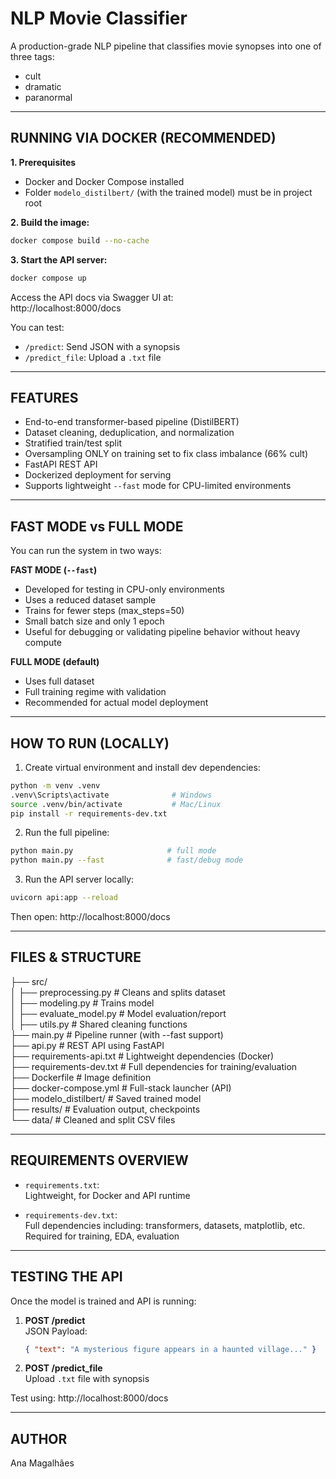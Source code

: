 NLP Movie Classifier
==========================

A production-grade NLP pipeline that classifies movie synopses into one of three tags:
- cult  
- dramatic  
- paranormal  

--------------------------
RUNNING VIA DOCKER (RECOMMENDED)
--------------------------
**1. Prerequisites**  
- Docker and Docker Compose installed  
- Folder `modelo_distilbert/` (with the trained model) must be in project root  

**2. Build the image:**

```bash
docker compose build --no-cache
```

**3. Start the API server:**

```bash
docker compose up
```

Access the API docs via Swagger UI at:  
http://localhost:8000/docs  

You can test:
- `/predict`: Send JSON with a synopsis  
- `/predict_file`: Upload a `.txt` file  

---

FEATURES
--------------------------
- End-to-end transformer-based pipeline (DistilBERT)
- Dataset cleaning, deduplication, and normalization
- Stratified train/test split
- Oversampling ONLY on training set to fix class imbalance (66% cult)
- FastAPI REST API
- Dockerized deployment for serving 
- Supports lightweight `--fast` mode for CPU-limited environments

--------------------------
FAST MODE vs FULL MODE
--------------------------
You can run the system in two ways:

**FAST MODE (`--fast`)**
- Developed for testing in CPU-only environments
- Uses a reduced dataset sample
- Trains for fewer steps (max_steps=50)
- Small batch size and only 1 epoch
- Useful for debugging or validating pipeline behavior without heavy compute

**FULL MODE (default)**
- Uses full dataset
- Full training regime with validation
- Recommended for actual model deployment

--------------------------
HOW TO RUN (LOCALLY)
--------------------------
1. Create virtual environment and install dev dependencies:

```bash
python -m venv .venv
.venv\Scripts\activate              # Windows
source .venv/bin/activate           # Mac/Linux
pip install -r requirements-dev.txt
```

2. Run the full pipeline:

```bash
python main.py                     # full mode
python main.py --fast              # fast/debug mode
```

3. Run the API server locally:

```bash
uvicorn api:app --reload
```

Then open: http://localhost:8000/docs

--------------------------
FILES & STRUCTURE
--------------------------
├── src/  
│   ├── preprocessing.py       # Cleans and splits dataset  
│   ├── modeling.py            # Trains model  
│   ├── evaluate_model.py      # Model evaluation/report  
│   ├── utils.py               # Shared cleaning functions  
├── main.py                    # Pipeline runner (with --fast support)  
├── api.py                     # REST API using FastAPI  
├── requirements-api.txt       # Lightweight dependencies (Docker)  
├── requirements-dev.txt       # Full dependencies for training/evaluation  
├── Dockerfile                 # Image definition  
├── docker-compose.yml         # Full-stack launcher (API)  
├── modelo_distilbert/         # Saved trained model  
├── results/                   # Evaluation output, checkpoints  
└── data/                      # Cleaned and split CSV files  

--------------------------
REQUIREMENTS OVERVIEW
--------------------------
- `requirements.txt`:  
  Lightweight, for Docker and API runtime  

- `requirements-dev.txt`:  
  Full dependencies including: transformers, datasets, matplotlib, etc.  
  Required for training, EDA, evaluation  

--------------------------
TESTING THE API
--------------------------
Once the model is trained and API is running:

1. **POST /predict**  
   JSON Payload:  
   ```json
   { "text": "A mysterious figure appears in a haunted village..." }
   ```

2. **POST /predict_file**  
   Upload `.txt` file with synopsis

Test using: http://localhost:8000/docs  

--------------------------
AUTHOR
--------------------------
Ana Magalhães
